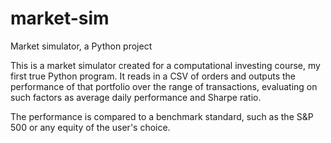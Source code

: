 market-sim
==========

Market simulator, a Python project

This is a market simulator created for a computational investing course, my first true Python program. It reads in a CSV of orders and outputs the performance of that portfolio over the range of transactions, evaluating on such factors as average daily performance and Sharpe ratio.

The performance is compared to a benchmark standard, such as the S&P 500 or any equity of the user's choice.
